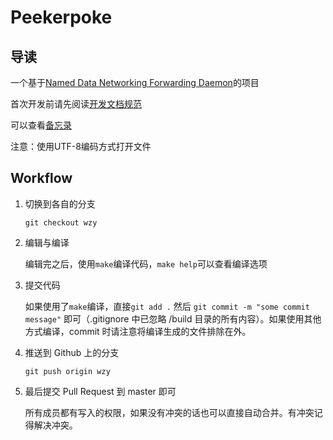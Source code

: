 # Peekerpoke

## 导读

一个基于[Named Data Networking Forwarding Daemon](http://named-data.net/doc/NFD/current/)的项目

首次开发前请先阅读[开发文档规范](https://github.com/Wsine/Peekerpoke/wiki/%E5%BC%80%E5%8F%91%E6%96%87%E6%A1%A3%E8%A7%84%E8%8C%83)

可以查看[备忘录](https://github.com/Wsine/Peekerpoke/wiki/%E5%A4%87%E5%BF%98%E5%BD%95)

注意：使用UTF-8编码方式打开文件

## Workflow

1. 切换到各自的分支

	`git checkout wzy`

2. 编辑与编译

	编辑完之后，使用`make`编译代码，`make help`可以查看编译选项

3. 提交代码

	如果使用了`make`编译，直接`git add .` 然后 `git commit -m "some commit message"` 即可（.gitignore 中已忽略 /build 目录的所有内容）。如果使用其他方式编译，commit 时请注意将编译生成的文件排除在外。

4. 推送到 Github 上的分支
	
	`git push origin wzy`

5. 最后提交 Pull Request 到 master 即可

	所有成员都有写入的权限，如果没有冲突的话也可以直接自动合并。有冲突记得解决冲突。
